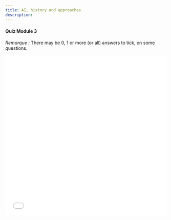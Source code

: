 ```yaml
---
title: AI, history and approaches
description:
---
```


#### Quiz Module 3

_Remarque :_ There may be 0, 1 or more (or all) answers to tick, on some questions.


<iframe style="width:100%;height:500px;" src="activities-3/AI4T-quiz-module3-artificial-intelligence-at-our-service-html/index.html"  title="Quiz activity" frameborder="0" allowfullscreen></iframe>
